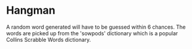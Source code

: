 # Hangman
A random word generated will have to be guessed within 6 chances. The words are picked up from the 'sowpods' dictionary which is a popular Collins Scrabble Words dictionary.
